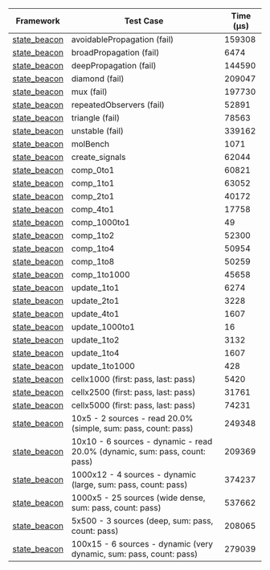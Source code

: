 | Framework | Test Case | Time (μs) |
| --- | --- | --- |
| [state_beacon](https://github.com/jinyus/dart_beacon) | avoidablePropagation (fail) | 159308 |
| [state_beacon](https://github.com/jinyus/dart_beacon) | broadPropagation (fail) | 6474 |
| [state_beacon](https://github.com/jinyus/dart_beacon) | deepPropagation (fail) | 144590 |
| [state_beacon](https://github.com/jinyus/dart_beacon) | diamond (fail) | 209047 |
| [state_beacon](https://github.com/jinyus/dart_beacon) | mux (fail) | 197730 |
| [state_beacon](https://github.com/jinyus/dart_beacon) | repeatedObservers (fail) | 52891 |
| [state_beacon](https://github.com/jinyus/dart_beacon) | triangle (fail) | 78563 |
| [state_beacon](https://github.com/jinyus/dart_beacon) | unstable (fail) | 339162 |
| [state_beacon](https://github.com/jinyus/dart_beacon) | molBench | 1071 |
| [state_beacon](https://github.com/jinyus/dart_beacon) | create_signals | 62044 |
| [state_beacon](https://github.com/jinyus/dart_beacon) | comp_0to1 | 60821 |
| [state_beacon](https://github.com/jinyus/dart_beacon) | comp_1to1 | 63052 |
| [state_beacon](https://github.com/jinyus/dart_beacon) | comp_2to1 | 40172 |
| [state_beacon](https://github.com/jinyus/dart_beacon) | comp_4to1 | 17758 |
| [state_beacon](https://github.com/jinyus/dart_beacon) | comp_1000to1 | 49 |
| [state_beacon](https://github.com/jinyus/dart_beacon) | comp_1to2 | 52300 |
| [state_beacon](https://github.com/jinyus/dart_beacon) | comp_1to4 | 50954 |
| [state_beacon](https://github.com/jinyus/dart_beacon) | comp_1to8 | 50259 |
| [state_beacon](https://github.com/jinyus/dart_beacon) | comp_1to1000 | 45658 |
| [state_beacon](https://github.com/jinyus/dart_beacon) | update_1to1 | 6274 |
| [state_beacon](https://github.com/jinyus/dart_beacon) | update_2to1 | 3228 |
| [state_beacon](https://github.com/jinyus/dart_beacon) | update_4to1 | 1607 |
| [state_beacon](https://github.com/jinyus/dart_beacon) | update_1000to1 | 16 |
| [state_beacon](https://github.com/jinyus/dart_beacon) | update_1to2 | 3132 |
| [state_beacon](https://github.com/jinyus/dart_beacon) | update_1to4 | 1607 |
| [state_beacon](https://github.com/jinyus/dart_beacon) | update_1to1000 | 428 |
| [state_beacon](https://github.com/jinyus/dart_beacon) | cellx1000 (first: pass, last: pass) | 5420 |
| [state_beacon](https://github.com/jinyus/dart_beacon) | cellx2500 (first: pass, last: pass) | 31761 |
| [state_beacon](https://github.com/jinyus/dart_beacon) | cellx5000 (first: pass, last: pass) | 74231 |
| [state_beacon](https://github.com/jinyus/dart_beacon) | 10x5 - 2 sources - read 20.0% (simple, sum: pass, count: pass) | 249348 |
| [state_beacon](https://github.com/jinyus/dart_beacon) | 10x10 - 6 sources - dynamic - read 20.0% (dynamic, sum: pass, count: pass) | 209369 |
| [state_beacon](https://github.com/jinyus/dart_beacon) | 1000x12 - 4 sources - dynamic (large, sum: pass, count: pass) | 374237 |
| [state_beacon](https://github.com/jinyus/dart_beacon) | 1000x5 - 25 sources (wide dense, sum: pass, count: pass) | 537662 |
| [state_beacon](https://github.com/jinyus/dart_beacon) | 5x500 - 3 sources (deep, sum: pass, count: pass) | 208065 |
| [state_beacon](https://github.com/jinyus/dart_beacon) | 100x15 - 6 sources - dynamic (very dynamic, sum: pass, count: pass) | 279039 |
